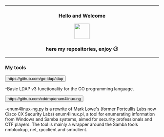 <div align="center">
    <p><hr size="4"></p>
    <h3>Hello and Welcome</h3>
    <img src="https://media.tenor.com/S61VCO73mOAAAAAj/linux-tux.gif" width="50" height="50">
    <h3>here my repositories, enjoy 😉</h3>    
    <p><hr size="4"></p>
</div>
<div class="tools">
    <h3>My tools</h3>
    <p></p>
    <button link="https://github.com/go-ldap/ldap">https://github.com/go-ldap/ldap</button>
    <p>-Basic LDAP v3 functionality for the GO programming language.</p>
    <p></p>
    <button link="https://github.com/cddmp/enum4linux-ng">https://github.com/cddmp/enum4linux-ng</button>
    <p>-enum4linux-ng.py is a rewrite of Mark Lowe's (former Portcullis Labs now Cisco CX Security Labs) enum4linux.pl, a tool for enumerating information from Windows and Samba systems, aimed for security professionals and CTF players. The tool is mainly a wrapper around the Samba tools nmblookup, net, rpcclient and smbclient.</p>
    <p></p>
